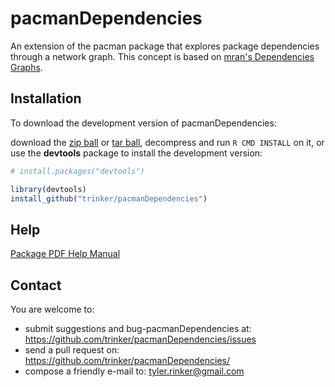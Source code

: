 pacmanDependencies
=======

An extension of the pacman package that explores package dependencies through a network graph.  This concept is based on [mran's Dependencies Graphs](http://blog.revolutionanalytics.com/2014/10/explore-r-package-connections-at-mran.html).

## Installation

To download the development version of pacmanDependencies:

download the [zip ball](https://github.com/trinker/pacmanDependencies/zipball/master) or [tar ball](https://github.com/trinker/pacmanDependencies/tarball/master), decompress and run `R CMD INSTALL` on it, or use the **devtools** package to install the development version:

```r
# install.packages("devtools")

library(devtools)
install_github("trinker/pacmanDependencies")
```


## Help  
[Package PDF Help Manual](https://dl.dropbox.com/u/61803503/pacmanDependencies.pdf)          


## Contact

You are welcome to:
* submit suggestions and bug-pacmanDependencies at: <https://github.com/trinker/pacmanDependencies/issues>
* send a pull request on: <https://github.com/trinker/pacmanDependencies/>
* compose a friendly e-mail to: <tyler.rinker@gmail.com>
